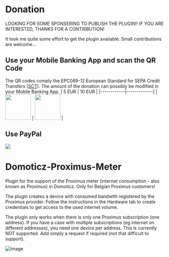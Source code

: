 # Donation
LOOKING FOR SOME SPONSERING TO PUBLISH THE PLUGIN!! IF YOU ARE INTERESTED, THANKS FOR A CONTRIBUTION!

It took me quite some effort to get the plugin available. Small contributions are welcome...

## Use your Mobile Banking App and scan the QR Code
The QR codes comply the EPC069-12 European Standard for SEPA Credit Transfers ([SCT](https://www.europeanpaymentscouncil.eu/sites/default/files/KB/files/EPC069-12%20v2.1%20Quick%20Response%20Code%20-%20Guidelines%20to%20Enable%20the%20Data%20Capture%20for%20the%20Initiation%20of%20a%20SCT.pdf)). The amount of the donation can possibly be modified in your Mobile Banking App.
| 5 EUR      | 10 EUR      |
|------------|-------------|
| <img src="https://user-images.githubusercontent.com/16196363/110995648-000cff80-837b-11eb-83a7-7a8c0e0f6996.png" width="80" height="80"> | <img src="https://user-images.githubusercontent.com/16196363/110995669-08fdd100-837b-11eb-98f9-aa32446b5b28.png" width="80" height="80"> |

## Use PayPal
[![](https://www.paypalobjects.com/en_US/BE/i/btn/btn_donateCC_LG.gif)](https://www.paypal.com/cgi-bin/webscr?cmd=_s-xclick&hosted_button_id=AT4L7ST55JR4A) 

# Domoticz-Proximus-Meter
Plugin for the support of the Proximus meter (internet consumption - also known as Proximus) in Domoticz.
Only for Belgian Proximus customers!

The plugin creates a device with consumed bandwith registered by the Proximus provider. Follow the instructions in the Hardware tab to create credentials to get access to the used internet volume.

The plugin only works when there is only one Proximus subscription (one address). If you have a case with multiple subscriptions (eg internet on different addresses), you need one device per address. This is currently NOT supported. Add simply a request if required (not that difficult to support).

![image](https://user-images.githubusercontent.com/16196363/138546062-1c55ad68-bf69-4bbb-a5d3-2d7839a3e6e3.png)
